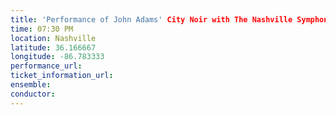 ```yaml
---
title: 'Performance of John Adams' City Noir with The Nashville Symphony'
time: 07:30 PM
location: Nashville
latitude: 36.166667
longitude: -86.783333
performance_url: 
ticket_information_url: 
ensemble: 
conductor: 
---
```

